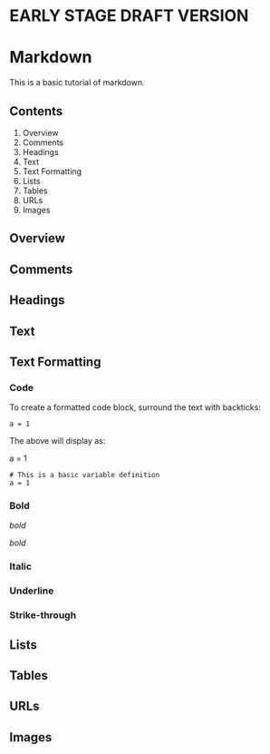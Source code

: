 <!-- basic tuturial on markdown -->

# EARLY STAGE DRAFT VERSION

# Markdown

This is a basic tutorial of markdown.

## Contents

1. Overview
2. Comments
3. Headings
4. Text
5. Text Formatting
6. Lists
7. Tables
8. URLs
9. Images

## Overview



## Comments



## Headings



## Text



## Text Formatting

### Code

To create a formatted code block, surround the text with backticks:

  `a = 1`

The above will display as:

a = 1

```
# This is a basic variable definition
a = 1
```

### Bold

  *bold*

*bold*

### Italic



### Underline



### Strike-through



## Lists



## Tables



## URLs



## Images


